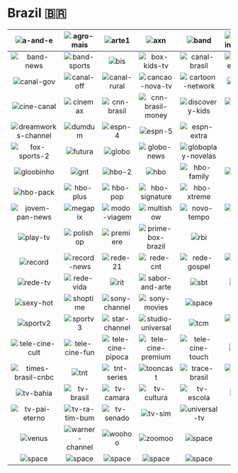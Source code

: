 # Brazil 🇧🇷

| ![a-and-e] | ![agro-mais] | ![arte1] | ![axn] | ![band] | ![band-internacional] |
|:---:|:---:|:---:|:---:|:---:|:---:|
| ![band-news] | ![band-sports] | ![bis] | ![box-kids-tv] | ![canal-brasil] | ![canal-empreender] |
| ![canal-gov] | ![canal-off] | ![canal-rural] | ![cancao-nova-tv] | ![cartoon-network] | ![cartoonito] |
| ![cine-canal] | ![cinemax] | ![cnn-brasil] | ![cnn-brasil-money] | ![discovery-kids] | ![discovery-turbo] |
| ![dreamworks-channel] | ![dumdum] | ![espn-4] | ![espn-5] | ![espn-extra] | ![fish-tv] |
| ![fox-sports-2] | ![futura] | ![globo] | ![globo-news] | ![globoplay-novelas] | ![gloob] |
| ![gloobinho] | ![gnt] | ![hbo-2] | ![hbo] | ![hbo-family] | ![hbo-mundi] |
| ![hbo-pack] | ![hbo-plus] | ![hbo-pop] | ![hbo-signature] | ![hbo-xtreme] | ![ideal-tv] |
| ![jovem-pan-news] | ![megapix] | ![modo-viagem] | ![multishow] | ![novo-tempo] | ![paramount-network] |
| ![play-tv] | ![polishop] | ![premiere] | ![prime-box-brazil] | ![rbi] | ![rbtv] |
| ![record] | ![record-news] | ![rede-21] | ![rede-cnt] | ![rede-gospel] | ![rede-record] |
| ![rede-tv] | ![rede-vida] | ![rit] | ![sabor-and-arte] | ![sbt] | ![sexprive] |
| ![sexy-hot] | ![shoptime] | ![sony-channel] | ![sony-movies] | ![space] | ![sportv] |
| ![sportv2] | ![sportv3] | ![star-channel] | ![studio-universal] | ![tcm] | ![tele-cine-action] |
| ![tele-cine-cult] | ![tele-cine-fun] | ![tele-cine-pipoca] | ![tele-cine-premium] | ![tele-cine-touch] | ![terraviva] |
| ![times-brasil-cnbc] | ![tnt] | ![tnt-series] | ![tooncast] | ![trace-brasil] | ![tv-aparecida] |
| ![tv-bahia] | ![tv-brasil] | ![tv-camara] | ![tv-cultura] | ![tv-escola] | ![tv-meio] |
| ![tv-pai-eterno] | ![tv-ra-tim-bum] | ![tv-senado] | ![tv-sim] | ![universal-tv] | ![usa] |
| ![venus] | ![warner-channel] | ![woohoo] | ![zoomoo] | ![space] | ![space] |
| ![space] | ![space] | ![space] | ![space] | ![space] | ![space] |


[a-and-e]:a-and-e-br.png
[agro-mais]:agro-mais-br.png
[arte1]:arte1-br.png
[axn]:axn-br.png
[band]:band-br.png
[band-internacional]:band-internacional-br.png
[band-news]:band-news-br.png
[band-sports]:band-sports-br.png
[bis]:bis-br.png
[box-kids-tv]:box-kids-tv-br.png
[canal-brasil]:canal-brasil-br.png
[canal-empreender]:canal-empreender-br.png
[canal-gov]:canal-gov-br.png
[canal-off]:canal-off-br.png
[canal-rural]:canal-rural-br.png
[cancao-nova-tv]:cancao-nova-tv-br.png
[cartoon-network]:cartoon-network-br.png
[cartoonito]:cartoonito-br.png
[cine-canal]:cine-canal-br.png
[cinemax]:cinemax-br.png
[cnn-brasil]:cnn-brasil-br.png
[cnn-brasil-money]:cnn-brasil-money-br.png
[discovery-kids]:discovery-kids-br.png
[discovery-turbo]:discovery-turbo-br.png
[dreamworks-channel]:dreamworks-channel-br.png
[dumdum]:dumdum-br.png
[espn-4]:espn-4-br.png
[espn-5]:espn-5-br.png
[espn-extra]:espn-extra-br.png
[fish-tv]:fish-tv-br.png
[fox-sports-2]:fox-sports-2-br.png
[futura]:futura-br.png
[globo]:globo-br.png
[globo-news]:globo-news-br.png
[globoplay-novelas]:globoplay-novelas-br.png
[gloob]:gloob-br.png
[gloobinho]:gloobinho-br.png
[gnt]:gnt-br.png
[hbo-2]:hbo-2-br.png
[hbo]:hbo-br.png
[hbo-family]:hbo-family-br.png
[hbo-mundi]:hbo-mundi-br.png
[hbo-pack]:hbo-pack-br.png
[hbo-plus]:hbo-plus-br.png
[hbo-pop]:hbo-pop-br.png
[hbo-signature]:hbo-signature-br.png
[hbo-xtreme]:hbo-xtreme-br.png
[ideal-tv]:ideal-tv-br.png
[jovem-pan-news]:jovem-pan-news-br.png
[megapix]:megapix-br.png
[modo-viagem]:modo-viagem-br.png
[multishow]:multishow-br.png
[novo-tempo]:novo-tempo-br.png
[paramount-network]:paramount-network-br.png
[play-tv]:play-tv-br.png
[polishop]:polishop-br.png
[premiere]:premiere-br.png
[prime-box-brazil]:prime-box-brazil-br.png
[rbi]:rbi-br.png
[rbtv]:rbtv-br.png
[record]:record-br.png
[record-news]:record-news-br.png
[rede-21]:rede-21-br.png
[rede-cnt]:rede-cnt-br.png
[rede-gospel]:rede-gospel-br.png
[rede-record]:rede-record-br.png
[rede-tv]:rede-tv-br.png
[rede-vida]:rede-vida-br.png
[rit]:rit-br.png
[sabor-and-arte]:sabor-and-arte-br.png
[sbt]:sbt-br.png
[sexprive]:sexprive-br.png
[sexy-hot]:sexy-hot-br.png
[shoptime]:shoptime-br.png
[sony-channel]:sony-channel-br.png
[sony-movies]:sony-movies-br.png
[space]:space-br.png
[sportv]:sportv-br.png
[sportv2]:sportv2-br.png
[sportv3]:sportv3-br.png
[star-channel]:star-channel-br.png
[studio-universal]:studio-universal-br.png
[tcm]:tcm-br.png
[tele-cine-action]:tele-cine-action-br.png
[tele-cine-cult]:tele-cine-cult-br.png
[tele-cine-fun]:tele-cine-fun-br.png
[tele-cine-pipoca]:tele-cine-pipoca-br.png
[tele-cine-premium]:tele-cine-premium-br.png
[tele-cine-touch]:tele-cine-touch-br.png
[terraviva]:terraviva-br.png
[times-brasil-cnbc]:times-brasil-cnbc-br.png
[tnt]:tnt-br.png
[tnt-series]:tnt-series-br.png
[tooncast]:tooncast-br.png
[trace-brasil]:trace-brasil-br.png
[tv-aparecida]:tv-aparecida-br.png
[tv-bahia]:tv-bahia-br.png
[tv-brasil]:tv-brasil-br.png
[tv-camara]:tv-camara-br.png
[tv-cultura]:tv-cultura-br.png
[tv-escola]:tv-escola-br.png
[tv-meio]:tv-meio-br.png
[tv-pai-eterno]:tv-pai-eterno-br.png
[tv-ra-tim-bum]:tv-ra-tim-bum-br.png
[tv-senado]:tv-senado-br.png
[tv-sim]:tv-sim-br.png
[universal-tv]:universal-tv-br.png
[usa]:usa-br.png
[venus]:venus-br.png
[warner-channel]:warner-channel-br.png
[woohoo]:woohoo-br.png
[zoomoo]:zoomoo-br.png

[space]:../../misc/space-1500.png "Space"

